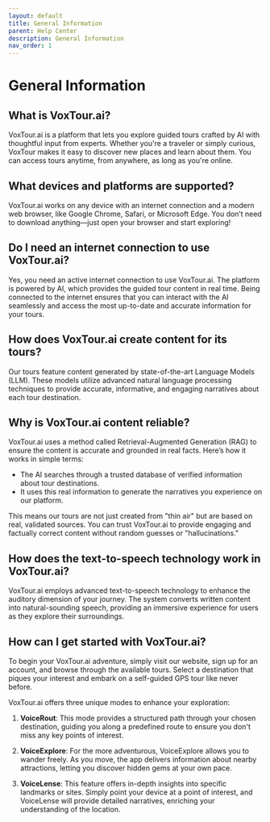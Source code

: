 ```yaml
---
layout: default
title: General Information
parent: Help Center
description: General Information
nav_order: 1
---
```


# General Information

## What is VoxTour.ai?

VoxTour.ai is a platform that lets you explore guided tours crafted by AI with thoughtful input from experts. Whether you're a traveler or simply curious, VoxTour makes it easy to discover new places and learn about them. You can access tours anytime, from anywhere, as long as you're online.

## What devices and platforms are supported?

VoxTour.ai works on any device with an internet connection and a modern web browser, like Google Chrome, Safari, or Microsoft Edge. You don’t need to download anything—just open your browser and start exploring!

## Do I need an internet connection to use VoxTour.ai?

Yes, you need an active internet connection to use VoxTour.ai. The platform is powered by AI, which provides the guided tour content in real time. Being connected to the internet ensures that you can interact with the AI seamlessly and access the most up-to-date and accurate information for your tours.

## How does VoxTour.ai create content for its tours?

Our tours feature content generated by state-of-the-art Language Models (LLM). These models utilize advanced natural language processing techniques to provide accurate, informative, and engaging narratives about each tour destination.

## Why is VoxTour.ai content reliable?

VoxTour.ai uses a method called Retrieval-Augmented Generation (RAG) to ensure the content is accurate and grounded in real facts. Here’s how it works in simple terms:

- The AI searches through a trusted database of verified information about tour destinations.
- It uses this real information to generate the narratives you experience on our platform.

This means our tours are not just created from "thin air" but are based on real, validated sources. You can trust VoxTour.ai to provide engaging and factually correct content without random guesses or "hallucinations."

## How does the text-to-speech technology work in VoxTour.ai?

VoxTour.ai employs advanced text-to-speech technology to enhance the auditory dimension of your journey. The system converts written content into natural-sounding speech, providing an immersive experience for users as they explore their surroundings.

## How can I get started with VoxTour.ai?

To begin your VoxTour.ai adventure, simply visit our website, sign up for an account, and browse through the available tours. Select a destination that piques your interest and embark on a self-guided GPS tour like never before.

VoxTour.ai offers three unique modes to enhance your exploration:

1. **VoiceRout**: This mode provides a structured path through your chosen destination, guiding you along a predefined route to ensure you don't miss any key points of interest.

2. **VoiceExplore**: For the more adventurous, VoiceExplore allows you to wander freely. As you move, the app delivers information about nearby attractions, letting you discover hidden gems at your own pace.

3. **VoiceLense**: This feature offers in-depth insights into specific landmarks or sites. Simply point your device at a point of interest, and VoiceLense will provide detailed narratives, enriching your understanding of the location.